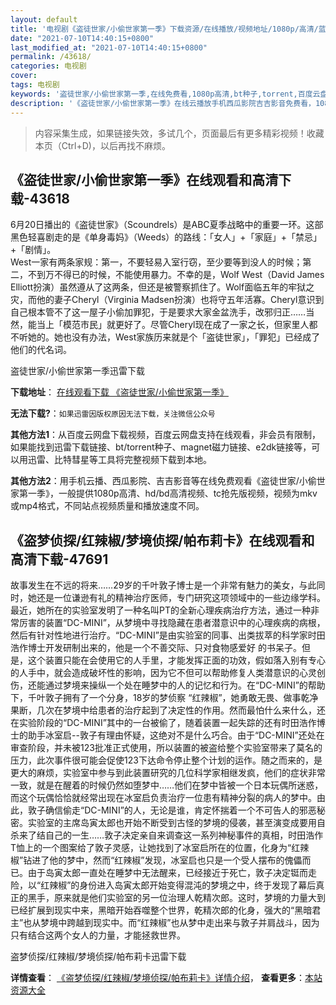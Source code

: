 ```yaml
---
layout: default
title: '电视剧《盗徒世家/小偷世家第一季》下载资源/在线播放/视频地址/1080p/高清/蓝光'
date: "2021-07-10T14:40:15+0800"
last_modified_at: "2021-07-10T14:40:15+0800"
permalink: /43618/
categories: 电视剧
cover:
tags: 电视剧
keywords: '盗徒世家/小偷世家第一季,在线免费看,1080p高清,bt种子,torrent,百度云盘,magnet,磁力链,迅雷下载资源'
description: '《盗徒世家/小偷世家第一季》在线云播放手机西瓜影院吉吉影音免费看，1080p高清bd/hd未删减完整版和tc抢先枪版，mkv/mp4格式，附带bt/torrent种子、magnet/磁力链、百度云盘、网盘资源迅雷下载链接'
---
```


>内容采集生成，如果链接失效，多试几个，页面最后有更多精彩视频！收藏本页（Ctrl+D)，以后再找不麻烦。


## 《盗徒世家/小偷世家第一季》在线观看和高清下载-43618

6月20日播出的《盗徒世家》（Scoundrels）是ABC夏季战略中的重要一环。这部黑色轻喜剧走的是《单身毒妈》（Weeds）的路线：「女人」+「家庭」+「禁忌」+「剧情」。<br />West一家有两条家规：第一，不要轻易入室行窃，至少要等到没人的时候；第二，不到万不得已的时候，不能使用暴力。不幸的是，Wolf West（David James Elliott扮演）虽然遵从了这两条，但还是被警察抓住了。Wolf面临五年的牢狱之灾，而他的妻子Cheryl（Virginia Madsen扮演）也将守五年活寡。Cheryl意识到自己根本管不了这一屋子小偷加罪犯，于是要求大家金盆洗手，改邪归正&hellip;…当然，能当上「模范市民」就更好了。尽管Cheryl现在成了一家之长，但家里人都不听她的。她也没有办法，West家族历来就是个「盗徒世家」，「罪犯」已经成了他们的代名词。


盗徒世家/小偷世家第一季迅雷下载

**下载地址**： [在线观看下载 《盗徒世家/小偷世家第一季》](https://www.993dy.com//vod-detail-id-8369.html) 


**无法下载?**：`如果迅雷因版权原因无法下载，关注微信公众号 `

**其他方法1**：从百度云网盘下载视频，百度云网盘支持在线观看，非会员有限制，如果能找到迅雷下载链接、bt/torrent种子、magnet磁力链接、e2dk链接等，可以用迅雷、比特彗星等工具将完整视频下载到本地。

**其他方法2**：用手机云播、西瓜影院、吉吉影音等在线免费观看《盗徒世家/小偷世家第一季》，一般提供1080p高清、hd/bd高清视频、tc抢先版视频，视频为mkv或mp4格式，不同站点视频质量和播放速度不同。


## 《盗梦侦探/红辣椒/梦境侦探/帕布莉卡》在线观看和高清下载-47691

故事发生在不远的将来……29岁的千叶敦子博士是一个非常有魅力的美女，与此同时，她还是一位谦逊有礼的精神治疗医师，专门研究这项领域中的一些边缘学科。最近，她所在的实验室发明了一种名叫PT的全新心理疾病治疗方法，通过一种非常厉害的装置“DC-MINI”，从梦境中寻找隐藏在患者潜意识中的心理疾病的病根，然后有针对性地进行治疗。“DC-MINI”是由实验室的同事、出类拔萃的科学家时田浩作博士开发研制出来的，他是一个不善交际、只对食物感爱好 的书呆子。但是，这个装置只能在会使用它的人手里，才能发挥正面的功效，假如落入别有专心的人手中，就会造成破坏性的影响，因为它不但可以帮助修复人类潜意识的心灵创伤，还能通过梦境来操纵一个处在睡梦中的人的记忆和行为。在“DC-MINI”的帮助下，千叶敦子拥有了一个分身，18岁的梦侦察 “红辣椒”，她勇敢无畏、做事乾净果断，几次在梦境中给患者的治疗起到了决定性的作用。然而最怕什么来什么，还在实验阶段的“DC-MINI”其中的一台被偷了，随着装置一起失踪的还有时田浩作博士的助手冰室启--敦子有理由怀疑，这绝对不是什么巧合。由于“DC-MINI”还处在审查阶段，并未被123批准正式使用，所以装置的被盗给整个实验室带来了莫名的压力，此次事件很可能会促使123下达命令停止整个计划的运作。随之而来的，是更大的麻烦，实验室中参与到此装置研究的几位科学家相继发疯，他们的症状非常一致，就是在醒着的时候仍然如堕梦中……他们在梦中皆被一个日本玩偶所迷惑，而这个玩偶恰恰就经常出现在冰室启负责治疗一位患有精神分裂的病人的梦中。由此，敦子确信偷走“DC-MINI”的人，无论是谁，肯定怀揣着一个不可告人的邪恶秘密。实验室的主席岛寅太郎也开始不断受到古怪的梦境的侵袭，甚至演变成要用自杀来了结自己的一生……敦子决定亲自来调查这一系列神秘事件的真相，时田浩作T恤上的一个图案给了敦子灵感，让她找到了冰室启所在的位置，化身为“红辣椒”钻进了他的梦中，然而“红辣椒”发现，冰室启也只是一个受人摆布的傀儡而已。由于岛寅太郎一直处在睡梦中无法醒来，已经接近于死亡，敦子决定铤而走险，以“红辣椒”的身份进入岛寅太郎开始变得混沌的梦境之中，终于发现了幕后真正的黑手，原来就是他们实验室的另一位治理人乾精次郎。这时，梦境的力量大到已经扩展到现实中来，黑暗开始吞噬整个世界，乾精次郎的化身，强大的“黑暗君主”也从梦境中跨越到现实中。而“红辣椒”也从梦中走出来与敦子并肩战斗，因为只有结合这两个女人的力量，才能拯救世界。


盗梦侦探/红辣椒/梦境侦探/帕布莉卡迅雷下载

**详情查看**： [《盗梦侦探/红辣椒/梦境侦探/帕布莉卡》详情介绍](/movie/47691/)， **查看更多**：[本站资源大全](/movie/t/all/)

